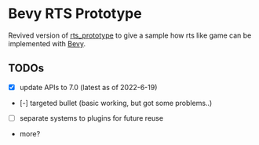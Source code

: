 # Bevy RTS Prototype

Revived version of [rts_prototype](https://github.com/guimcaballero/rts_prototype) to give a sample how rts like game
can be implemented with [Bevy](https://bevyengine.org/).

## TODOs

- [x] update APIs to 7.0 (latest as of 2022-6-19)
- [-] targeted bullet (basic working, but got some problems..)
- [ ] separate systems to plugins for future reuse
- more?